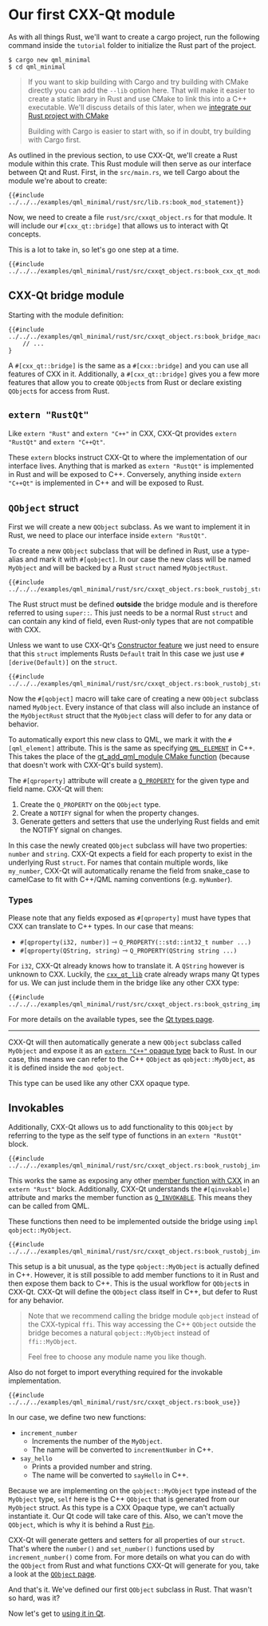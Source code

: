 <!--
SPDX-FileCopyrightText: 2022 Klarälvdalens Datakonsult AB, a KDAB Group company <info@kdab.com>
SPDX-FileContributor: Leon Matthes <leon.matthes@kdab.com>

SPDX-License-Identifier: MIT OR Apache-2.0
-->

# Our first CXX-Qt module

As with all things Rust, we'll want to create a cargo project, run the following command inside the `tutorial` folder to initialize the Rust part of the project.

```shell
$ cargo new qml_minimal
$ cd qml_minimal
```

> If you want to skip building with Cargo and try building with CMake directly
> you can add the `--lib` option here. That will make it easier to create a static library in Rust and use CMake to
> link this into a C++ executable. We'll discuss details of this later, when we [integrate our Rust project with CMake](./5-cmake-integration.md)
>
> Building with Cargo is easier to start with, so if in doubt, try building with Cargo first.

As outlined in the previous section, to use CXX-Qt, we'll create a Rust module within this crate.
This Rust module will then serve as our interface between Qt and Rust.
First, in the `src/main.rs`, we tell Cargo about the module we're about to create:

```rust,ignore
{{#include ../../../examples/qml_minimal/rust/src/lib.rs:book_mod_statement}}
```

Now, we need to create a file `rust/src/cxxqt_object.rs` for that module.
It will include our `#[cxx_qt::bridge]` that allows us to interact with Qt concepts.

This is a lot to take in, so let's go one step at a time.

```rust,ignore
{{#include ../../../examples/qml_minimal/rust/src/cxxqt_object.rs:book_cxx_qt_module}}
```

## CXX-Qt bridge module

Starting with the module definition:

```rust,ignore
{{#include ../../../examples/qml_minimal/rust/src/cxxqt_object.rs:book_bridge_macro}}
    // ...
}
```

A `#[cxx_qt::bridge]` is the same as a `#[cxx::bridge]` and you can use all features of CXX in it.
Additionally, a `#[cxx_qt::bridge]` gives you a few more features that allow you to create `QObject`s from Rust or declare existing `QObject`s for access from Rust.

## `extern "RustQt"`

Like `extern "Rust"` and `extern "C++"` in CXX, CXX-Qt provides `extern "RustQt"` and `extern "C++Qt"`.

These `extern` blocks instruct CXX-Qt to where the implementation of our interface lives.
Anything that is marked as `extern "RustQt"` is implemented in Rust and will be exposed to C++.
Conversely, anything inside `extern "C++Qt"` is implemented in C++ and will be exposed to Rust.

## `QObject` struct

First we will create a new `QObject` subclass.
As we want to implement it in Rust, we need to place our interface inside `extern "RustQt"`.

To create a new `QObject` subclass that will be defined in Rust, use a type-alias and mark it with `#[qobject]`.
In our case the new class will be named `MyObject` and will be backed by a Rust `struct` named `MyObjectRust`.

```rust,ignore
{{#include ../../../examples/qml_minimal/rust/src/cxxqt_object.rs:book_rustobj_struct_signature}}
```

The Rust struct must be defined **outside** the bridge module and is therefore referred to using `super::`.
This just needs to be a normal Rust `struct` and can contain any kind of field, even Rust-only types that are not compatible with CXX.

Unless we want to use CXX-Qt's [Constructor feature](https://docs.rs/cxx-qt/latest/cxx_qt/trait.Constructor.html) we just need to ensure that this `struct` implements Rusts `Default` trait
In this case we just use `#[derive(Default)]` on the `struct`.

```rust,ignore
{{#include ../../../examples/qml_minimal/rust/src/cxxqt_object.rs:book_rustobj_struct}}
```

Now the `#[qobject]` macro will take care of creating a new `QObject` subclass named `MyObject`.
Every instance of that class will also include an instance of the `MyObjectRust` struct that the `MyObject` class will defer to for any data or behavior.

To automatically export this new class to QML, we mark it with the `#[qml_element]` attribute.
This is the same as specifying [`QML_ELEMENT`](https://doc.qt.io/qt-6/qqmlengine.html#QML_ELEMENT) in C++.
This takes the place of the [qt_add_qml_module CMake function](https://doc.qt.io/qt-6/qt-add-qml-module.html)
(because that doesn't work with CXX-Qt's build system).

The `#[qproperty]` attribute will create a [`Q_PROPERTY`](https://doc.qt.io/qt-6/properties.html) for the given type and field name.
CXX-Qt will then:

1. Create the `Q_PROPERTY` on the `QObject` type.
2. Create a `NOTIFY` signal for when the property changes.
3. Generate getters and setters that use the underlying Rust fields and emit the NOTIFY signal on changes.

In this case the newly created `QObject` subclass will have two properties: `number` and `string`.
CXX-Qt expects a field for each property to exist in the underlying Rust `struct`.
For names that contain multiple words, like `my_number`, CXX-Qt will automatically rename the field from snake_case to camelCase to fit with C++/QML naming conventions (e.g. `myNumber`).

### Types

Please note that any fields exposed as `#[qproperty]` must have types that CXX can translate to C++ types.
In our case that means:

- `#[qproperty(i32, number)]` ⇾ `Q_PROPERTY(::std::int32_t number ...)`
- `#[qproperty(QString, string)` ⇾ `Q_PROPERTY(QString string ...)`

For `i32`, CXX-Qt already knows how to translate it.
A `QString` however is unknown to CXX.
Luckily, the [`cxx_qt_lib`](https://docs.rs/cxx-qt-lib/latest/cxx_qt_lib/) crate already wraps many Qt types for us.
We can just include them in the bridge like any other CXX type:

``` rust, ignore
{{#include ../../../examples/qml_minimal/rust/src/cxxqt_object.rs:book_qstring_import}}
```

For more details on the available types, see the [Qt types page](../concepts/types.md).

-------

CXX-Qt will then automatically generate a new `QObject` subclass called `MyObject` and expose it as an [`extern "C++"` opaque type](https://cxx.rs/extern-c++.html#opaque-c-types) back to Rust.
In our case, this means we can refer to the C++ `QObject` as `qobject::MyObject`, as it is defined inside the `mod qobject`.

This type can be used like any other CXX opaque type.

## Invokables

Additionally, CXX-Qt allows us to add functionality to this `QObject` by referring to the type as the self type of functions in an `extern "RustQt"` block.

```rust,ignore
{{#include ../../../examples/qml_minimal/rust/src/cxxqt_object.rs:book_rustobj_invokable_signature}}
```

This works the same as exposing any other [member function with CXX](https://cxx.rs/extern-rust.html#methods) in an `extern "Rust"` block.
Additionally, CXX-Qt understands the `#[qinvokable]` attribute and marks the member function as [`Q_INVOKABLE`](https://doc.qt.io/qt-6/qtqml-cppintegration-exposecppattributes.html#exposing-methods-including-qt-slots).
This means they can be called from QML.

These functions then need to be implemented outside the bridge using `impl qobject::MyObject`.

```rust,ignore
{{#include ../../../examples/qml_minimal/rust/src/cxxqt_object.rs:book_rustobj_invokable_impl}}
```

This setup is a bit unusual, as the type `qobject::MyObject` is actually defined in C++.
However, it is still possible to add member functions to it in Rust and then expose them back to C++.
This is the usual workflow for `QObject`s in CXX-Qt.
CXX-Qt will define the `QObject` class itself in C++, but defer to Rust for any behavior.

> Note that we recommend calling the bridge module `qobject` instead of the CXX-typical `ffi`.
> This way accessing the C++ `QObject` outside the bridge becomes a natural `qobject::MyObject`
> instead of `ffi::MyObject`.
>
> Feel free to choose any module name you like though.

Also do not forget to import everything required for the invokable implementation.

```rust,ignore
{{#include ../../../examples/qml_minimal/rust/src/cxxqt_object.rs:book_use}}
```

In our case, we define two new functions:

- `increment_number`
  - Increments the number of the `MyObject`.
  - The name will be converted to `incrementNumber` in C++.
- `say_hello`
  - Prints a provided number and string.
  - The name will be converted to `sayHello` in C++.

Because we are implementing on the `qobject::MyObject` type instead of the `MyObject` type, `self` here is the C++ `QObject` that is generated from our `MyObject` struct.
As this type is a CXX Opaque type, we can't actually instantiate it.
Our Qt code will take care of this.
Also, we can't move the `QObject`, which is why it is behind a Rust [`Pin`](https://doc.rust-lang.org/std/pin/struct.Pin.html).

CXX-Qt will generate getters and setters for all properties of our `struct`.
That's where the `number()` and `set_number()` functions used by `increment_number()` come from.
For more details on what you can do with the `QObject` from Rust and what functions CXX-Qt will generate for you, take a look at the [`QObject` page](../concepts/generated_qobject.md).

And that's it. We've defined our first `QObject` subclass in Rust. That wasn't so hard, was it?

Now let's get to [using it in Qt](./3-qml-gui.md).
